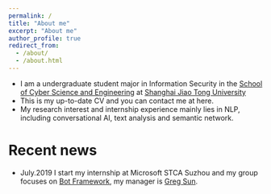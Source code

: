 ```yaml
---
permalink: /
title: "About me"
excerpt: "About me"
author_profile: true
redirect_from: 
  - /about/
  - /about.html
---
```


* I am a undergraduate student major in Information Security in the [School of Cyber Science and Engineering](http://infosec.sjtu.edu.cn/) at [Shanghai Jiao Tong University](http://en.sjtu.edu.cn/)
* This is my up-to-date CV and you can contact me at here.
* My research interest and internship experience mainly lies in NLP, including conversational AI, text analysis and semantic network.

# Recent news
* July.2019 I start my internship at Microsoft STCA Suzhou and my group focuses on [Bot Framework](https://dev.botframework.com/), my manager is [Greg Sun](https://www.linkedin.com/in/gregsun/).